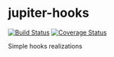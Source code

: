 # jupiter-hooks

[![Build Status](https://travis-ci.org/Jupiter-framework/jupiter-hooks.svg)](https://travis-ci.org/Jupiter-framework/jupiter-hooks)
[![Coverage Status](https://coveralls.io/repos/Jupiter-framework/jupiter-hooks/badge.svg?branch=master&service=github)](https://coveralls.io/github/Jupiter-framework/jupiter-hooks?branch=master)

Simple hooks realizations
